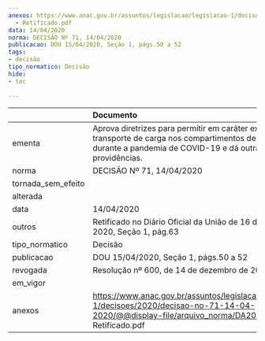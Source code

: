```yaml
---
anexos: https://www.anac.gov.br/assuntos/legislacao/legislacao-1/decisoes/2020/decisao-no-71-14-04-2020/@@display-file/arquivo_norma/DA2020-0071
  - Retificado.pdf
data: 14/04/2020
norma: DECISÃO Nº 71, 14/04/2020
publicacao: DOU 15/04/2020, Seção 1, págs.50 a 52
tags:
- decisão
tipo_normatico: Decisão
hide: 
- toc 
 
---
```


|                    | Documento                                                                                                                                                               |
|:-------------------|:------------------------------------------------------------------------------------------------------------------------------------------------------------------------|
| ementa             | Aprova diretrizes para permitir em caráter excepcional o transporte de carga nos compartimentos de passageiros durante a pandemia de COVID-19 e dá outras providências. |
| norma              | DECISÃO Nº 71, 14/04/2020                                                                                                                                               |
| tornada_sem_efeito |                                                                                                                                                                         |
| alterada           |                                                                                                                                                                         |
| data               | 14/04/2020                                                                                                                                                              |
| outros             | Retificado no Diário Oficial da União de 16 de abril de 2020, Seção 1, pág.63                                                                                           |
| tipo_normatico     | Decisão                                                                                                                                                                 |
| publicacao         | DOU 15/04/2020, Seção 1, págs.50 a 52                                                                                                                                   |
| revogada           | Resolução nº 600, de 14 de dezembro de 2020.                                                                                                                            |
| em_vigor           |                                                                                                                                                                         |
| anexos             | https://www.anac.gov.br/assuntos/legislacao/legislacao-1/decisoes/2020/decisao-no-71-14-04-2020/@@display-file/arquivo_norma/DA2020-0071 - Retificado.pdf               |